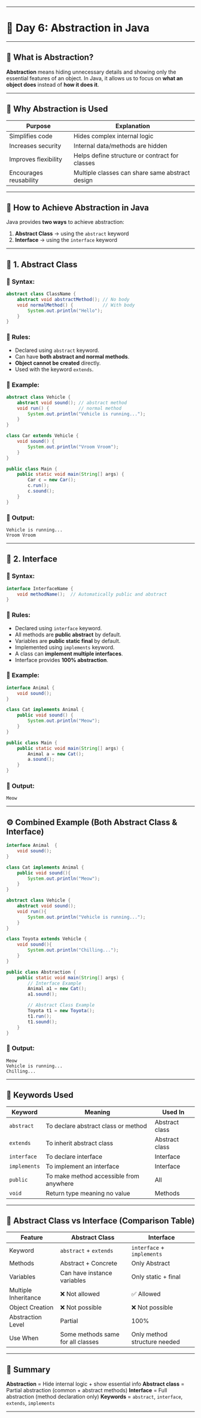 
---

# 📘 **Day 6: Abstraction in Java**

---

## 🧠 **What is Abstraction?**

**Abstraction** means hiding unnecessary details and showing only the essential features of an object.
In Java, it allows us to focus on **what an object does** instead of **how it does it**.

---

## 🔹 **Why Abstraction is Used**

| Purpose                | Explanation                                     |
| ---------------------- | ----------------------------------------------- |
| Simplifies code        | Hides complex internal logic                    |
| Increases security     | Internal data/methods are hidden                |
| Improves flexibility   | Helps define structure or contract for classes  |
| Encourages reusability | Multiple classes can share same abstract design |

---

## 🔹 **How to Achieve Abstraction in Java**

Java provides **two ways** to achieve abstraction:

1. **Abstract Class** → using the `abstract` keyword
2. **Interface** → using the `interface` keyword

---

## 🧩 **1. Abstract Class**

### 🔸 **Syntax:**

```java
abstract class ClassName {
    abstract void abstractMethod(); // No body
    void normalMethod() {           // With body
        System.out.println("Hello");
    }
}
```

### 🔸 **Rules:**

* Declared using `abstract` keyword.
* Can have **both abstract and normal methods**.
* **Object cannot be created** directly.
* Used with the keyword `extends`.

### 🔸 **Example:**

```java
abstract class Vehicle {
    abstract void sound(); // abstract method
    void run() {           // normal method
        System.out.println("Vehicle is running...");
    }
}

class Car extends Vehicle {
    void sound() {
        System.out.println("Vroom Vroom");
    }
}

public class Main {
    public static void main(String[] args) {
        Car c = new Car();
        c.run();
        c.sound();
    }
}
```

### 🔸 **Output:**

```
Vehicle is running...
Vroom Vroom
```

---

## 🧩 **2. Interface**

### 🔸 **Syntax:**

```java
interface InterfaceName {
    void methodName();  // Automatically public and abstract
}
```

### 🔸 **Rules:**

* Declared using `interface` keyword.
* All methods are **public abstract** by default.
* Variables are **public static final** by default.
* Implemented using `implements` keyword.
* A class can **implement multiple interfaces**.
* Interface provides **100% abstraction**.

### 🔸 **Example:**

```java
interface Animal {
    void sound();
}

class Cat implements Animal {
    public void sound() {
        System.out.println("Meow");
    }
}

public class Main {
    public static void main(String[] args) {
        Animal a = new Cat();
        a.sound();
    }
}
```

### 🔸 **Output:**

```
Meow
```

---

## ⚙️ **Combined Example (Both Abstract Class & Interface)**

```java
interface Animal  {
    void sound();
}

class Cat implements Animal {
    public void sound(){
        System.out.println("Meow");
    }
}

abstract class Vehicle {
    abstract void sound();
    void run(){
        System.out.println("Vehicle is running...");
    }
}

class Toyota extends Vehicle {
    void sound(){
        System.out.println("Chilling...");
    }
}

public class Abstraction {
    public static void main(String[] args) {
        // Interface Example
        Animal a1 = new Cat();
        a1.sound();

        // Abstract Class Example
        Toyota t1 = new Toyota();
        t1.run();
        t1.sound();
    }
}
```

### 🔸 **Output:**

```
Meow
Vehicle is running...
Chilling...
```

---

## 🧾 **Keywords Used**

| Keyword      | Meaning                                 | Used In        |
| ------------ | --------------------------------------- | -------------- |
| `abstract`   | To declare abstract class or method     | Abstract class |
| `extends`    | To inherit abstract class               | Abstract class |
| `interface`  | To declare interface                    | Interface      |
| `implements` | To implement an interface               | Interface      |
| `public`     | To make method accessible from anywhere | All            |
| `void`       | Return type meaning no value            | Methods        |

---

## 🧩 **Abstract Class vs Interface (Comparison Table)**

| Feature              | Abstract Class                    | Interface                    |
| -------------------- | --------------------------------- | ---------------------------- |
| Keyword              | `abstract` + `extends`            | `interface` + `implements`   |
| Methods              | Abstract + Concrete               | Only Abstract                |
| Variables            | Can have instance variables       | Only static + final          |
| Multiple Inheritance | ❌ Not allowed                     | ✅ Allowed                    |
| Object Creation      | ❌ Not possible                    | ❌ Not possible               |
| Abstraction Level    | Partial                           | 100%                         |
| Use When             | Some methods same for all classes | Only method structure needed |

---

## 🏁 **Summary**

**Abstraction** = Hide internal logic + show essential info
**Abstract class** = Partial abstraction (common + abstract methods)
**Interface** = Full abstraction (method declaration only)
**Keywords** = `abstract`, `interface`, `extends`, `implements`

---
